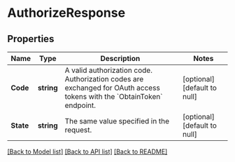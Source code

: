 # AuthorizeResponse

## Properties
Name | Type | Description | Notes
------------ | ------------- | ------------- | -------------
**Code** | **string** | A valid authorization code. Authorization codes are exchanged for OAuth access tokens with the &#x60;ObtainToken&#x60; endpoint. | [optional] [default to null]
**State** | **string** | The same value specified in the request. | [optional] [default to null]

[[Back to Model list]](../README.md#documentation-for-models) [[Back to API list]](../README.md#documentation-for-api-endpoints) [[Back to README]](../README.md)

